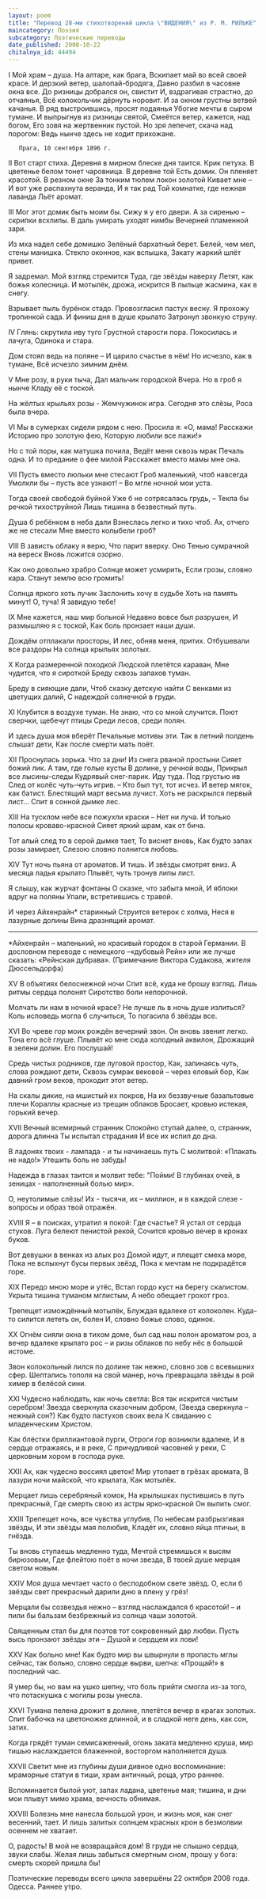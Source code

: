 ```yaml
---
layout: poem
title: "Перевод 28-ми стихотворений цикла \"ВИДЕНИЯ\" из Р. М. РИЛЬКЕ"
maincategory: Поэзия
subcategory: Поэтические переводы
date_published: 2008-10-22
chitalnya_id: 44494
---
```




I 
       Мой храм – душа. На алтаре, как брага, 
       Вскипает май во всей своей красе.
       И дерзкий ветер, шалопай-бродяга,
       Давно разбил в часовне окна все.
       До ризницы добрался он, свистит
       И, вздрагивая страстно, до отчаянья, 
       Всё колокольчик дёрнуть норовит.
       И за окном грустны ветвей качанья.
       В ряд выстроившись, просят подаянья
       Убогие мечты в сыром тумане.
       И выпрыгнув из ризницы святой, 
       Смеётся ветер, кажется, над богом,
       Его зовя на жертвенник пустой.
       Но зря лепечет, скача над порогом:
       Ведь нынче здесь не ходит прихожане.

       Прага, 10 сентября 1896 г.

II 
Вот старт стиха.
Деревня в мирном блеске дня таится.
Крик петуха.
В цветенье белом тонет чаровница.
В деревне той
Есть домик. Он пленяет красотой.
В резном окне
За тонким тюлем локон золотой
Кивает мне –
И вот уже распахнута веранда,
И я так рад
Той комнатке, где нежная лаванда
Льёт аромат.

III
Мог этот домик быть моим бы.
Сижу я у его двери.
А за сиренью – скрипки всхлипы.
В даль умирать уходят нимбы
Вечерней пламенной зари.

Из мха надел себе домишко
Зелёный бархатный берет.
Белей, чем мел, стены манишка.
Стекло оконное, как вспышка,
Закату жаркий шлёт привет.

Я задремал. Мой взгляд стремится
Туда, где звёзды наверху
Летят, как божья колесница.
И мотылёк, дрожа, искрится
В пыльце жасмина, как в снегу.

Взрывает пыль бурёнок стадо.
Провозгласил пастух весну.
Я прохожу тропинкой сада.
И финиш дня в душе крылато
Затронул звонкую струну.

IV 
Глянь: скрутила иву туго
Грустной старости пора.
Покосилась и лачуга,
Одинока и стара.

Дом стоял ведь на поляне –
И царило счастье в нём!
Но исчезло, как в тумане,
Всё исчезло зимним днём.

V 
Мне розу, в руки тыча,
Дал мальчик городской
Вчера. Но в гроб я нынче
Кладу её с тоской.

На жёлтых крыльях розы -
Жемчужинок игра.
Сегодня это слёзы,
Роса была вчера.

VI 
Мы в сумерках сидели рядом с нею.
Просила я: «О, мама! Расскажи
Историю про золотую фею,
Которую любили все пажи!»

Но с той поры, как матушка почила,
Ведёт меня сквозь мрак Печаль одна.
И то предание о фее милой
Расскажет вместо мамы мне она.

VII 
Пусть вместо люльки мне стесают
Гроб маленький, чтоб навсегда
Умолкли бы – пусть все узнают! –
Во мгле ночной мои уста.

Тогда своей свободой буйной
Уже б не сотрясалась грудь, –
Текла бы речкой тихоструйной
Лишь тишина в безвестный путь.

Душа б ребёнком в неба дали
Взнеслась легко и тихо чтоб.
Ах, отчего же не стесали
Мне вместо колыбели гроб? 

VIII 
В зависть облаку я верю,
Что парит вверху. Оно
Тенью сумрачной на вереск
Вновь ложится озорно.

Как оно довольно храбро
Солнце может усмирить,
Если грозы, словно кара.
Станут землю всю громить!

Солнца яркого хоть лучик
Заслонить хочу в судьбе
Хоть на память минут! О, туча!
Я завидую тебе!

IX
Мне кажется, наш мир больной
Недавно вовсе был разрушен,
И размышляю я с тоской,
Как боль пронзает наши души. 

Дождём отплакали просторы,
И лес, обняв меня, притих.
Отбушевали все раздоры
На солнца крыльях золотых.

X
Когда размеренной походкой
Людской плетётся караван,
Мне чудится, что я сироткой
Бреду сквозь запахов туман.

Бреду в сияющие дали,
Чтоб сказку детскую найти
С венками из цветущих далий,
С надеждой солнечной в груди.

XI
Клубится в воздухе туман.
Не знаю, что со мной случится.
Поют сверчки, щебечут птицы
Среди лесов, среди полян.

И здесь душа моя вберёт
Печальные мотивы эти.
Так в летний полдень слышат дети,
Как после смерти мать поёт.

XII
Проснулась зорька. Что за дни!
Из снега рваной простыни
Сияет божий лик.
А там, где голые кусты
В долине, у речной воды,
Прикрыл все лысины-следы
Кудрявый снег-парик.
Иду туда. Под грустью ив
След от колёс чуть-чуть игрив. –
Кто был тут, тот исчез.
И ветер мягок, как батист.
Блестящий март весьма лучист.
Хоть не раскрылся первый лист…
Спит в сонной дымке лес.

XIII 
На тусклом небе все пожухли краски –
Нет ни луча.
И только полосы кроваво-красной
Сияет яркий шрам, как от бича.

Тот алый след то в серой дымке тает,
То виснет вновь,
Как будто запах розы замирает,
Слезою словно полнится любовь.

XIV
Тут ночь пьяна от ароматов.
И тишь. И звёзды смотрят вниз.
А месяца ладья крылато
Плывёт, чуть тронув липы лист.

Я слышу, как журчат фонтаны
О сказке, что забыта мной,
И яблоки вдруг на поляны 
Упали, встретившись с травой.

И через Айхенрайн\* старинный
Струится ветерок с холма,
Неся в лазурные долины
Вина дразнящий аромат.
_______________________________________
\*Айхенрайн – маленький, но красивый городок в старой Германии.
В дословном переводе с немецкого –«дубовый Рейн» или же лучше сказать: «Рейнская дубрава». 
(Примечание Виктора Судакова, жителя Дюссельдорфа)

XV
В объятиях белоснежной ночи
Спит всё, куда не брошу взгляд.
Лишь ритмы сердца полонят
Сиротство боли непорочной.

Молчать ли нам в ночной красе?
Не лучше ль в ночь душе излиться?
Коль исповедь могла б случиться,
То погасила б звёзды все.

XVI
Во чреве гор моих рождён вечерний звон.
Он вновь звенит легко. Тона его всё глуше.
Плывёт ко мне сюда холодный аквилон,
Дрожащий в зелени долин. Его послушай!

Средь чистых родников, где луговой простор,
Как, запинаясь чуть, слова рождают дети,
Сквозь сумрак вековой – через еловый бор,
Как давний гром веков, проходит этот ветер.

На скалы дикие, на мшистый их покров,
На их беззвучные базальтовые плечи
Кораллы красные из трещин облаков
Бросает, кровью истекая, горький вечер.

XVII 
Вечный всемирный странник
Спокойно ступай далее, 
о, странник, дорога длинна
Ты испытал страдания
И все их испил до дна.

В ладонях твоих - лампада -
и ты начинаешь путь
С молитвой: «Плакать не надо!»
Утешить боль не забудь!

Надежда в глазах таится
и молвит тебе: "Пойми!
В глубинах очей, в зеницах -
наполненный болью мир».

О, неутолимые слёзы!
Их - тысячи, их – миллион,
и в каждой слезе - вопросы
и образ твой отражён.

XVIII
Я – в поисках, утратил я покой:
Где счастье? Я устал от сердца стуков.
Луга белеют пенистой рекой,
Сочится кровью вечер в кронах буков.

Вот девушки в венках из алых роз
Домой идут, и плещет смеха море,
Пока не вспыхнут бусы первых звёзд,
Пока к мечтам не подкрадётся горе.

XIX
Передо мною море и утёс,
Встал гордо куст на берегу скалистом.
Укрыта тишина туманом мглистым,
А небо обещает грохот гроз.

Трепещет измождённый мотылёк,
Блуждая вдалеке от колоколен.
Куда-то силится лететь он, болен 
И, словно божье слово, одинок.

ХХ 
Огнём сияли окна в тихом доме,
был сад наш полон ароматом роз,
а вечер вдалеке крылато рос –
и ризы облаков по небу нёс
в большой истоме. 

Звон колокольный лился по долине 
так нежно, словно зов с всевышних сфер.
Шептались тополя на свой манер,
ночь превращала звёзды в рой химер
в белёсой сини. 

XXI
Чудесно наблюдать, как ночь светла:
Вся так искрится чистым серебром!
Звезда сверкнула сказочным добром, (Звезда сверкнула – нежный сон?)
Как будто пастухов своих вела
К свиданию с младенческим Христом.

Как блёстки бриллиантовой пурги,
Отроги гор возникли вдалеке,
И в сердце отражаясь, и в реке,
С причудливой часовней у реки,
С церковным хором в господа руке.

XXII
Ах, как чудесно воссиял цветок!
Мир утопает в грёзах аромата,
В лазури ночи майской, что крылата,
Как мотылёк.

Мерцает лишь серебряный комок,
На крылышках пустившись в путь прекрасный,
Где смерть свою из астры ярко-красной
Он выпить смог.

XXIII
Трепещет ночь, все чувства углубив,
По небесам разбрызгивая звёзды,
И эти звёзды мая полюбив, 
Кладёт их, словно яйца птичьи, в гнёзда.

Ты вновь ступаешь медленно туда,
Мечтой стремишься к высям бирюзовым,
Где флейтою поёт в ночи звезда,
В твоей душе мерцая светом новым.

XXIV
Моя душа мечтает часто
о бесподобном свете звёзд.
О, если б звёзды свет прекрасный
дарили дню в плену у грёз!

Мерцали бы созвездья нежно –
взгляд наслаждался б красотой! –
и пили бы бальзам безбрежный
из солнца чаши золотой.

Священным стал бы для поэтов 
тот сокровенный дар любви.
Пусть высь пронзают звёзды эти –
Душой и сердцем их лови!

XXV
Как больно мне! Как будто мир вы
швырнули в пропасть мглы сейчас,
так больно, словно сердце вырви,
шепча: «Прощай!» в последний час. 

Я умер бы, но вам на ушко
шепну, что боль прийти смогла
из-за того, что потаскушка
с могилы розы унесла.

XXVI
Тумана пелена дрожит в долине,
плетётся вечер в крагах золотых.
Спит бабочка на цветоножке длинной,
и в сладкой неге день, как сон, затих.

Когда грядёт туман семисаженный,
огонь заката медленно круша,
мир тишью наслаждается блаженной,
восторгом наполняется душа.

XXVII
Светит мне из глубины души
дивное одно воспоминание:
мраморные статуи в тиши,
храм античный, роща, утро раннее.

Вспоминается былой уют,
запах ладана, цветенье мая;
тишина, и дни мои плывут
мимо храма, вечность обнимая.

XXVIII
Болезнь мне нанесла большой урон,
и жизнь моя, как снег весенний, тает.
И лишь залитых солнцем красных крон
в безмолвии осеннем не хватает.

О, радость! В мой не возвращайся дом!
В груди не слышно сердца, звуки слабы.
Желая лишь забыться смертным сном,
прошу у бога: смерть скорей пришла бы!

Поэтические переводы всего цикла завершёны 22 октября 2008 года. Одесса. Раннее утро.






